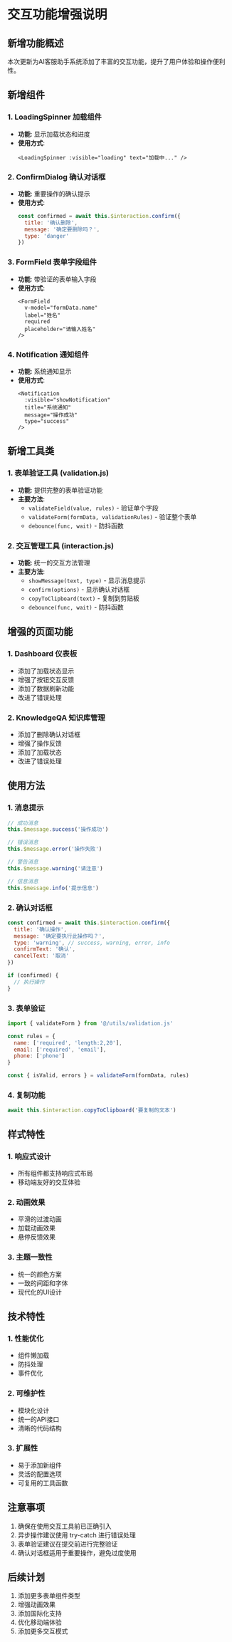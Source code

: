 # 交互功能增强说明

## 新增功能概述

本次更新为AI客服助手系统添加了丰富的交互功能，提升了用户体验和操作便利性。

## 新增组件

### 1. LoadingSpinner 加载组件
- **功能**: 显示加载状态和进度
- **使用方式**: 
  ```vue
  <LoadingSpinner :visible="loading" text="加载中..." />
  ```

### 2. ConfirmDialog 确认对话框
- **功能**: 重要操作的确认提示
- **使用方式**:
  ```javascript
  const confirmed = await this.$interaction.confirm({
    title: '确认删除',
    message: '确定要删除吗？',
    type: 'danger'
  })
  ```

### 3. FormField 表单字段组件
- **功能**: 带验证的表单输入字段
- **使用方式**:
  ```vue
  <FormField
    v-model="formData.name"
    label="姓名"
    required
    placeholder="请输入姓名"
  />
  ```

### 4. Notification 通知组件
- **功能**: 系统通知显示
- **使用方式**:
  ```vue
  <Notification
    :visible="showNotification"
    title="系统通知"
    message="操作成功"
    type="success"
  />
  ```

## 新增工具类

### 1. 表单验证工具 (validation.js)
- **功能**: 提供完整的表单验证功能
- **主要方法**:
  - `validateField(value, rules)` - 验证单个字段
  - `validateForm(formData, validationRules)` - 验证整个表单
  - `debounce(func, wait)` - 防抖函数

### 2. 交互管理工具 (interaction.js)
- **功能**: 统一的交互方法管理
- **主要方法**:
  - `showMessage(text, type)` - 显示消息提示
  - `confirm(options)` - 显示确认对话框
  - `copyToClipboard(text)` - 复制到剪贴板
  - `debounce(func, wait)` - 防抖函数

## 增强的页面功能

### 1. Dashboard 仪表板
- 添加了加载状态显示
- 增强了按钮交互反馈
- 添加了数据刷新功能
- 改进了错误处理

### 2. KnowledgeQA 知识库管理
- 添加了删除确认对话框
- 增强了操作反馈
- 添加了加载状态
- 改进了错误处理

## 使用方法

### 1. 消息提示
```javascript
// 成功消息
this.$message.success('操作成功')

// 错误消息
this.$message.error('操作失败')

// 警告消息
this.$message.warning('请注意')

// 信息消息
this.$message.info('提示信息')
```

### 2. 确认对话框
```javascript
const confirmed = await this.$interaction.confirm({
  title: '确认操作',
  message: '确定要执行此操作吗？',
  type: 'warning', // success, warning, error, info
  confirmText: '确认',
  cancelText: '取消'
})

if (confirmed) {
  // 执行操作
}
```

### 3. 表单验证
```javascript
import { validateForm } from '@/utils/validation.js'

const rules = {
  name: ['required', 'length:2,20'],
  email: ['required', 'email'],
  phone: ['phone']
}

const { isValid, errors } = validateForm(formData, rules)
```

### 4. 复制功能
```javascript
await this.$interaction.copyToClipboard('要复制的文本')
```

## 样式特性

### 1. 响应式设计
- 所有组件都支持响应式布局
- 移动端友好的交互体验

### 2. 动画效果
- 平滑的过渡动画
- 加载动画效果
- 悬停反馈效果

### 3. 主题一致性
- 统一的颜色方案
- 一致的间距和字体
- 现代化的UI设计

## 技术特性

### 1. 性能优化
- 组件懒加载
- 防抖处理
- 事件优化

### 2. 可维护性
- 模块化设计
- 统一的API接口
- 清晰的代码结构

### 3. 扩展性
- 易于添加新组件
- 灵活的配置选项
- 可复用的工具函数

## 注意事项

1. 确保在使用交互工具前已正确引入
2. 异步操作建议使用 try-catch 进行错误处理
3. 表单验证建议在提交前进行完整验证
4. 确认对话框适用于重要操作，避免过度使用

## 后续计划

1. 添加更多表单组件类型
2. 增强动画效果
3. 添加国际化支持
4. 优化移动端体验
5. 添加更多交互模式 